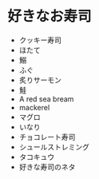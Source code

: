 # 好きなお寿司

- クッキー寿司
- ほたて
- 鰯
- ふぐ
- 炙りサーモン
- 鮭
- A red sea bream
- mackerel
- マグロ
- いなり
- チョコレート寿司
- シュールストレミング
- タコキュウ
- 好きな寿司のネタ
